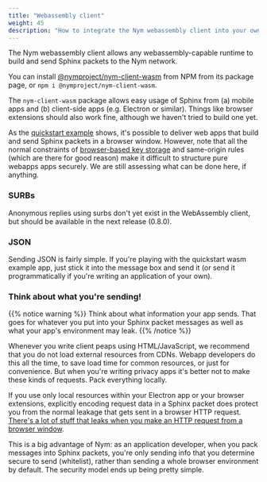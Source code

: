 ```yaml
---
title: "Webassembly client"
weight: 45
description: "How to integrate the Nym webassembly client into your own applications to enable strong privacy for your users"
---
```


The Nym webassembly client allows any webassembly-capable runtime to build and send Sphinx packets to the Nym network. 

You can install [@nymproject/nym-client-wasm](https://www.npmjs.com/package/@nymproject/nym-client-wasm) from NPM from its package page, or `npm i @nymproject/nym-client-wasm`. 

The `nym-client-wasm` package allows easy usage of Sphinx from (a) mobile apps and (b) client-side apps (e.g. Electron or similar). Things like browser extensions should also work fine, although we haven't tried to build one yet.

As the [quickstart example](/docs/quickstart/send-some-packets) shows, it's possible to deliver web apps that build and send Sphinx packets in a browser window. However, note that all the normal constraints of [browser-based key storage](https://pomcor.com/2017/06/02/keys-in-browser/) and same-origin rules (which are there for good reason) make it difficult to structure pure webapps apps securely. We are still assessing what can be done here, if anything.

### SURBs

Anonymous replies using surbs don't yet exist in the WebAssembly client, but should be available in the next release (0.8.0).

### JSON

Sending JSON is fairly simple. If you're playing with the quickstart wasm example app, just stick it into the message box and send it (or send it programmatically if you're writing an application of your own).

### Think about what you're sending!

{{% notice warning %}}
Think about what information your app sends. That goes for whatever you put into your Sphinx packet messages as well as what your app's environment may leak.
{{% /notice %}}

Whenever you write client peaps using HTML/JavaScript, we recommend that you do not load external resources from CDNs. Webapp developers do this all the time, to save load time for common resources, or just for convenience. But when you're writing privacy apps it's better not to make these kinds of requests. Pack everything locally.

If you use only local resources within your Electron app or your browser extensions, explicitly encoding request data in a Sphinx packet does protect you from the normal leakage that gets sent in a browser HTTP request. [There's a lot of stuff that leaks when you make an HTTP request from a browser window](https://panopticlick.eff.org/).

This is a big advantage of Nym: as an application developer, when you pack messages into Sphinx packets, you're only sending info that you determine secure to send (whitelist), rather than sending a whole browser environment by default. The security model ends up being pretty simple.